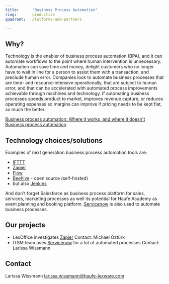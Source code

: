 ```yaml
---
title:      "Business Process Automation"
ring:       productize
quadrant:   platforms-and-partners

---
```


## Why? ##

Technology is the enabler of business process automation (BPA), and it can automate workflows to the point where human intervention is unnecessary. Automation can save time and money, delight customers who no longer have to wait in line for a person to assist them with a transaction, and preclude human error. Companies look to automate business processes that are time- and resource-intensive operationally, that are subject to human error, and that can be accelerated with automated process improvements achievable through machines and technology. If automating business processes speeds product to market, improves revenue capture, or reduces operating expenses so margins can improve if pricing needs to be kept flat, so much the better.

[Business process automation: Where it works, and where it doesn't](http://www.zdnet.com/article/business-process-automation-where-it-works-and-where-it-doesnt/)
[Business process automation](https://en.wikipedia.org/wiki/Business_process_automation)

## Technology choices/solutions ##

Examples of next generation business process automation tools are:
- [IFTTT](https://ifttt.com)
- [Zapier](https://zapier.com)
- [Flow](https://flow.microsoft.com/en-us/)
- [Beehive](https://github.com/muesli/beehive) - open source (self-hosted)
- but also [Jenkins](https://jenkins.io)

And don't forget Salesforce as business process platform for sales, services, marketing processes as well its potential for Haufe Academy as event planning and booking platform.
[Servicenow](https://www.servicenow.com/products/workflow.html) is also used to automate business processes.

## Our projects ##

- LexOffice investigates [Zapier](https://zapier.com)
  Contact: Michael Öztürk
- ITSM team uses [Servicenow](https://www.servicenow.com) for a lot of automated processes
  Contact: Larissa Wissmann

## Contact ##

Larissa Wissmann <larissa.wissmann@haufe-lexware.com>
